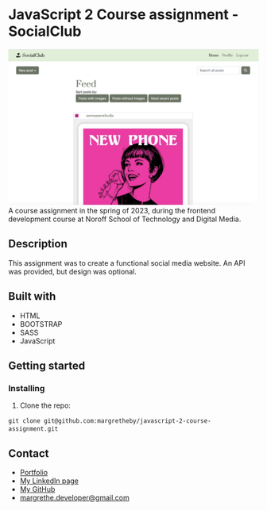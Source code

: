 # JavaScript 2 Course assignment - SocialClub

<img src="https://github.com/margretheby/javascript-2-course-assignment/blob/main/social-club-scr.png" alt="Screenshot of the SocialClub website on desktop">
A course assignment in the spring of 2023, during the frontend development course at Noroff School of Technology and Digital Media.

## Description
This assignment was to create a functional social media website. An API was provided, but design was optional.

## Built with
- HTML
- BOOTSTRAP
- SASS
- JavaScript

## Getting started
### Installing
1. Clone the repo:

``` 
git clone git@github.com:margretheby/javascript-2-course-assignment.git
```

## Contact
- <a href="https://mby-portfolio.netlify.app">Portfolio</a>
- <a href="https://www.linkedin.com/in/margrethe-by-6abb98226/">My LinkedIn page</a>
- <a href="https://github.com/margretheby">My GitHub</a>
- <a href="mailto:margrethe.developer@gmail.com">margrethe.developer@gmail.com</a>
